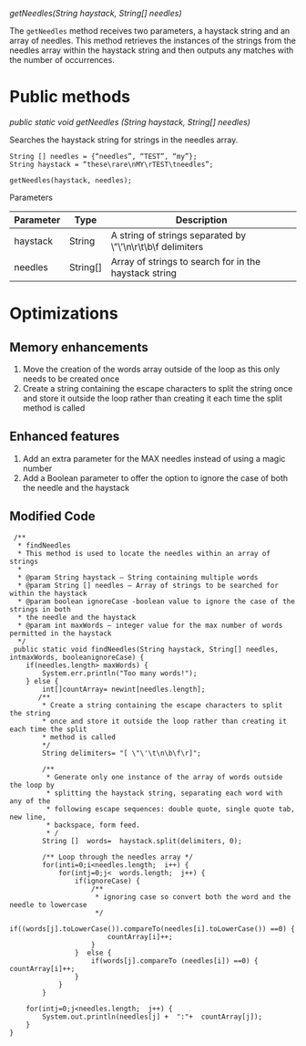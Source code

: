 ﻿   *getNeedles(String haystack, String[] needles)*

The  `getNeedles`  method receives two parameters, a haystack string and an array of needles. This method retrieves the instances of the strings from the needles array within the haystack string and then outputs any matches with the number of occurrences.

# Public methods

  *public static void getNeedles (String haystack, String[] needles)*

Searches the haystack string for strings in the needles array.    

    String [] needles = {“needles”, “TEST”, “my”};
    String haystack = “these\rare\nMY\rTEST\tneedles”;
    
    getNeedles(haystack, needles);

Parameters

| Parameter | Type | Description |
| ---- | ---- | ----| 
| haystack | String | A string of strings separated by \”\’\n\r\t\b\f delimiters |
| needles | String[] |  Array of strings to search for in the haystack string |



# Optimizations

## Memory enhancements

1. Move the creation of the words array outside of the loop as this only needs to be created once
2. Create a string containing the escape characters to split the string once and store it outside the loop rather than creating it each time the split method is called

## Enhanced features

1. Add an extra parameter for the MAX needles instead of using a magic number
2. Add a Boolean parameter to offer the option to ignore the case of both the needle and the haystack

## Modified Code

     /**
      * findNeedles
      * This method is used to locate the needles within an array of strings
      *
      * @param String haystack – String containing multiple words
	  * @param String [] needles – Array of strings to be searched for within the haystack
      * @param boolean ignoreCase -boolean value to ignore the case of the strings in both
      * the needle and the haystack
      * @param int maxWords – integer value for the max number of words permitted in the haystack
      */
	 public static void findNeedles(String haystack, String[] needles, intmaxWords, booleanignoreCase) {
    	if(needles.length> maxWords) {
		    System.err.println("Too many words!");
		} else {
		    int[]countArray= newint[needles.length];
		   /** 
		    * Create a string containing the escape characters to split the string
		    * once and store it outside the loop rather than creating it each time the split
		    * method is called
		    */
		    String delimiters= "[ \"\'\t\n\b\f\r]";
		    
		    /**
		     * Generate only one instance of the array of words outside the loop by 
		     * splitting the haystack string, separating each word with any of the
		     * following escape sequences: double quote, single quote tab, new line,
		     * backspace, form feed.
		     * /
		    String []  words=  haystack.split(delimiters, 0);
		    
		    /** Loop through the needles array */
		    for(inti=0;i<needles.length;  i++) {
			    for(intj=0;j<  words.length;  j++) {
	    			if(ignoreCase) {
		    			/** 
		    			 * ignoring case so convert both the word and the needle to lowercase 
		    			 */
	    				if((words[j].toLowerCase()).compareTo(needles[i].toLowerCase()) ==0) {
	    					countArray[i]++;
	    				}
	    			}  else {
	    				if(words[j].compareTo (needles[i]) ==0) {  countArray[i]++;
	    			}
	    		}
	    	}

		for(intj=0;j<needles.length;  j++) {
		    System.out.println(needles[j] +  ":"+  countArray[j]);
		}
	}	


